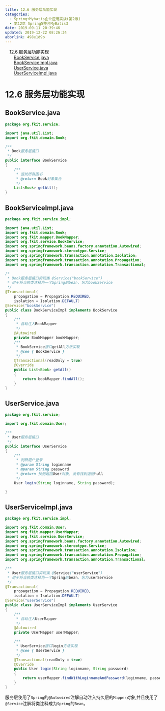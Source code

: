 ```yaml
---
title: 12.6 服务层功能实现
categories: 
  - Spring+Mybatis企业应用实战(第2版)
  - 第12章 Spring5整合MyBatis3
date: 2019-09-11 20:39:46
updated: 2019-12-22 08:26:34
abbrlink: 498e1d9b
---
```

<div id='my_toc'><a href="/JavaReadingNotes/498e1d9b/#12-6-服务层功能实现" class="header_1">12.6 服务层功能实现</a><br><a href="/JavaReadingNotes/498e1d9b/#BookService-java" class="header_2">BookService.java</a><br><a href="/JavaReadingNotes/498e1d9b/#BookServiceImpl-java" class="header_2">BookServiceImpl.java</a><br><a href="/JavaReadingNotes/498e1d9b/#UserService-java" class="header_2">UserService.java</a><br><a href="/JavaReadingNotes/498e1d9b/#UserServiceImpl-java" class="header_2">UserServiceImpl.java</a><br></div>
<style>.header_1{margin-left: 1em;}.header_2{margin-left: 2em;}.header_3{margin-left: 3em;}.header_4{margin-left: 4em;}.header_5{margin-left: 5em;}.header_6{margin-left: 6em;}</style>
<!--more-->
<script>if (navigator.platform.search('arm')==-1){document.getElementById('my_toc').style.display = 'none';}var e,p = document.getElementsByTagName('p');while (p.length>0) {e = p[0];e.parentElement.removeChild(e);}</script>

<!--end-->
<!--SSTStart-->
# 12.6 服务层功能实现 #
## BookService.java ##
```java
package org.fkit.service;

import java.util.List;
import org.fkit.domain.Book;

/**
 * Book服务层接口
 */
public interface BookService
{
    /**
     * 查找所有图书
     * @return Book对象集合
     */
    List<Book> getAll();
}
```
## BookServiceImpl.java ##
```java
package org.fkit.service.impl;

import java.util.List;
import org.fkit.domain.Book;
import org.fkit.mapper.BookMapper;
import org.fkit.service.BookService;
import org.springframework.beans.factory.annotation.Autowired;
import org.springframework.stereotype.Service;
import org.springframework.transaction.annotation.Isolation;
import org.springframework.transaction.annotation.Propagation;
import org.springframework.transaction.annotation.Transactional;

/*
 * Book服务层接口实现类 @Service("bookService") 
 * 用于将当前类注释为一个Spring的bean，名为bookService
 */
@Transactional(
    propagation = Propagation.REQUIRED,
    isolation = Isolation.DEFAULT)
@Service("bookService")
public class BookServiceImpl implements BookService
{
    /**
     * 自动注入BookMapper
     */
    @Autowired
    private BookMapper bookMapper;
    /**
     * BookService接口getAll方法实现
     * @see { BookService }
     */
    @Transactional(readOnly = true)
    @Override
    public List<Book> getAll()
    {
        return bookMapper.findAll();
    }
}
```
## UserService.java ##
```java
package org.fkit.service;

import org.fkit.domain.User;

/**
 * User服务层接口
 */
public interface UserService
{
    /**
     * 判断用户登录
     * @param String loginname
     * @param String password
     * @return 找到返回User对象，没有找到返回null
     */
    User login(String loginname, String password);

}
```
## UserServiceImpl.java ##
```java
package org.fkit.service.impl;

import org.fkit.domain.User;
import org.fkit.mapper.UserMapper;
import org.fkit.service.UserService;
import org.springframework.beans.factory.annotation.Autowired;
import org.springframework.stereotype.Service;
import org.springframework.transaction.annotation.Isolation;
import org.springframework.transaction.annotation.Propagation;
import org.springframework.transaction.annotation.Transactional;

/**
 * User服务层接口实现类 @Service("userService")
 * 用于将当前类注释为一个Spring的bean，名为userService
 */
@Transactional(
    propagation = Propagation.REQUIRED,
    isolation = Isolation.DEFAULT)
@Service("userService")
public class UserServiceImpl implements UserService
{
    /**
     * 自动注入UserMapper
     */
    @Autowired
    private UserMapper userMapper;

    /**
     * UserService接口login方法实现
     * @see { UserService }
     */
    @Transactional(readOnly = true)
    @Override
    public User login(String loginname, String password)
    {
        return userMapper.findWithLoginnameAndPassword(loginname, password);
    }
}
```
服务层使用了`Spring`的`@Autowired`注解自动注入持久层的`Mapper`对象,并且使用了`@Service`注解将类注释成为`Spring`的`Bean`。

<!--SSTStop-->
